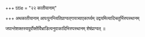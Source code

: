 +++
title = "२२ कातीयानाम्"

+++
अथकातीयानाम् आपःपुनन्त्वितिप्राग्वत्‌गायत्र्याएकार्घ्यम् उद्वयमित्यादिचतुर्भिरुपस्थानम्

जपान्तेशक्तस्यपूर्वोक्तैर्विभ्राडित्यनुवाकादिभिरुपस्थानम् शेषंप्राग्वत् ॥
